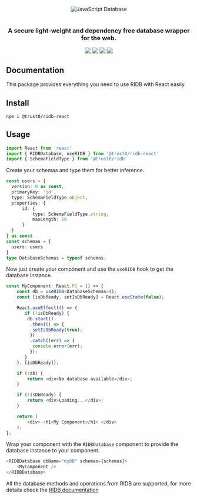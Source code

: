 <p align="center">
  <img src="https://cdn.jsdelivr.net/gh/trust0-project/ridb@latest/docs/logo.svg" alt="JavaScript Database" />
  <br />
  <br />
  <h3 align="center">A secure light-weight and dependency free database wrapper for the web.</h3>
</p>
<p align="center">
    <a href="https://github.com/trust0-project/RIDB/releases"><img src="https://img.shields.io/github/v/release/trust0-project/ridb?color=%23ff00a0&include_prereleases&label=version&sort=semver&style=flat-square"></a>
    <a href="#"><img src="https://img.shields.io/npm/types/rxdb?style=flat-square"></a>
    <a href="https://raw.githubusercontent.com/trust0-project/RIDB/refs/heads/main/LICENSE"><img src="https://img.shields.io/github/license/trust0-project/ridb?style=flat-square"></a>
    <a href="https://www.npmjs.com/package/@trust0/ridb"><img src="https://img.shields.io/npm/dm/@trust0/ridb?color=c63a3b&style=flat-square"></a>   
</p>

## Documentation
This package provides everything you need to use RIDB with React easily

## Install
```
npm i @trust0/ridb-react
```

## Usage
```typescript
import React from 'react'
import { RIDBDatabase, useRIDB } from '@trust0/ridb-react'
import { SchemaFieldType } from '@trust0/ridb'
```

Create your schemas and type them for better inference.

```typescript
const users = {
  version: 0 as const,
  primaryKey: 'id',
  type: SchemaFieldType.object,
  properties: {
      id: {
          type: SchemaFieldType.string,
          maxLength: 60
      }
  }
} as const
const schemas = {
  users: users
}
type DatabaseSchemas = typeof schemas;
```

Now just create your component and use the `useRIDB` hook to get the database instance.

```typescript
const MyComponent: React.FC = () => {
    const db = useRIDB<DatabaseSchemas>();
    const [isDbReady, setIsDbReady] = React.useState(false);

    React.useEffect(() => {
       if (!isDbReady) {
        db.start()
         .then(() => {
          setIsDbReady(true);
         })
         .catch((err) => {
          console.error(err);
         });
       }
    }, [isDbReady]);

    if (!db) {
        return <div>No database available</div>;
    }

    if (!isDbReady) {
        return <div>Loading...</div>;
    }

    return (
        <div> <h1>My Component</h1> </div>
    );
};
```

Wrap your component with the `RIDBDatabase` component to provide the database instance to your component.

```typescript
<RIDBDatabase dbName="myDB" schemas={schemas}>
    <MyComponent />
</RIDBDatabase>
```

All the database methods and operations from RIDB are supported, for more details check the [RIDB documentation](https://github.com/trust0-project/RIDB/blob/main/docs/@trust0/ridb/README.md)